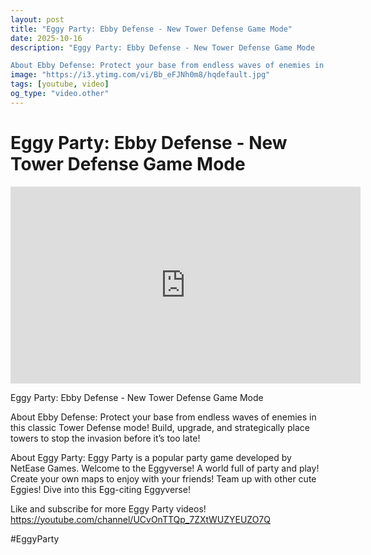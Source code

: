 ```yaml
---
layout: post
title: "Eggy Party: Ebby Defense - New Tower Defense Game Mode"
date: 2025-10-16
description: "Eggy Party: Ebby Defense - New Tower Defense Game Mode

About Ebby Defense: Protect your base from endless waves of enemies in this classic Tower Defens..."
image: "https://i3.ytimg.com/vi/Bb_eFJNh0m8/hqdefault.jpg"
tags: [youtube, video]
og_type: "video.other"
---
```


<script type="application/ld+json">
{
  "@context": "http://schema.org",
  "@type": "VideoObject",
  "name": "Eggy Party: Ebby Defense - New Tower Defense Game Mode",
  "description": "Eggy Party: Ebby Defense - New Tower Defense Game Mode\n\nAbout Ebby Defense: Protect your base from endless waves of enemies in this classic Tower Defense mode! Build, upgrade, and strategically place towers to stop the invasion before it\u2019s too late!\n\nAbout Eggy Party: Eggy Party is a popular party game developed by NetEase Games. Welcome to the Eggyverse! A world full of party and play! Create your own maps to enjoy with your friends! Team up with other cute Eggies! Dive into this Egg-citing Eggyverse!\n\nLike and subscribe for more Eggy Party videos! https://youtube.com/channel/UCvOnTTQp_7ZXtWUZYEUZO7Q\n\n#EggyParty",
  "thumbnailUrl": "https://i3.ytimg.com/vi/Bb_eFJNh0m8/hqdefault.jpg",
  "uploadDate": "2025-10-16T01:10:41",
  "embedUrl": "https://www.youtube.com/embed/Bb_eFJNh0m8",
  "publisher": {
    "@type": "Person",
    "name": "Celo Zaga"
  },
  "mainEntityOfPage": {
    "@type": "WebPage",
    "@id": "https://celozaga.github.io/2025/10/16/eggy-party:-ebby-defense---new-tower-defense-game-mode-Bb_eFJNh0m8.html"
  },
  "duration": "PT0M0S"
}
</script>

<script type="application/ld+json">
{
  "@context": "http://schema.org",
  "@type": "BlogPosting",
  "headline": "Eggy Party: Ebby Defense - New Tower Defense Game Mode",
  "image": "https://i3.ytimg.com/vi/Bb_eFJNh0m8/hqdefault.jpg",
  "publisher": {
    "@type": "Person",
    "name": "Celo Zaga"
  },
  "url": "https://celozaga.github.io/2025/10/16/eggy-party:-ebby-defense---new-tower-defense-game-mode-Bb_eFJNh0m8.html",
  "datePublished": "2025-10-16T01:10:41",
  "dateCreated": "2025-10-16T01:10:41",
  "dateModified": "2025-10-16T01:10:41",
  "description": "Eggy Party: Ebby Defense - New Tower Defense Game Mode\n\nAbout Ebby Defense: Protect your base from endless waves of enemies in this classic Tower Defens...",
  "author": {
    "@type": "Person",
    "name": "Celo Zaga"
  },
  "mainEntityOfPage": {
    "@type": "WebPage",
    "@id": "https://celozaga.github.io/2025/10/16/eggy-party:-ebby-defense---new-tower-defense-game-mode-Bb_eFJNh0m8.html"
  }
}
</script>

<h1 class="youtube-post-title">Eggy Party: Ebby Defense - New Tower Defense Game Mode</h1>

<iframe width="560" height="315" src="https://www.youtube.com/embed/Bb_eFJNh0m8" class="youtube-post-embed" frameborder="0" allowfullscreen></iframe>

<p class="youtube-post-description">Eggy Party: Ebby Defense - New Tower Defense Game Mode

About Ebby Defense: Protect your base from endless waves of enemies in this classic Tower Defense mode! Build, upgrade, and strategically place towers to stop the invasion before it’s too late!

About Eggy Party: Eggy Party is a popular party game developed by NetEase Games. Welcome to the Eggyverse! A world full of party and play! Create your own maps to enjoy with your friends! Team up with other cute Eggies! Dive into this Egg-citing Eggyverse!

Like and subscribe for more Eggy Party videos! https://youtube.com/channel/UCvOnTTQp_7ZXtWUZYEUZO7Q

#EggyParty</p>

